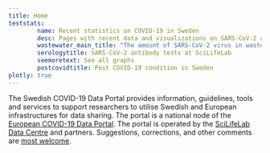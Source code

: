 ```yaml
---
title: Home
teststats:
        name: Recent statistics on COVID-19 in Sweden
        desc: Pages with recent data and visualizations on SARS-CoV-2 and COVID-19 tests carried out at various research facilities.
        wastewater_main_title: "The amount of SARS-CoV-2 virus in wastewater in cities across Sweden"
        serologytitle: SARS-CoV-2 antibody tests at SciLifeLab
        seemoretext: See all graphs
        postcovidtitle: Post COVID-19 condition in Sweden
plotly: true
---
```


The Swedish COVID-19 Data Portal provides information, guidelines, tools and services to support researchers to utilise Swedish and European infrastructures for data sharing. The portal is a national node of the [European COVID-19 Data Portal](https://covid19dataportal.org). The portal is operated by the [SciLifeLab Data Centre](https://scilifelab.se/data/) and partners. Suggestions, corrections, and other comments are [most welcome](/contact/).
